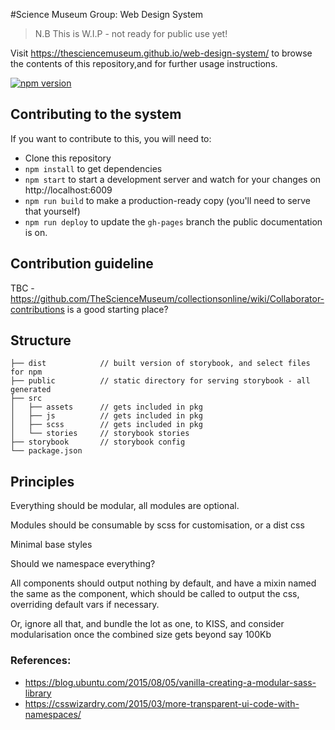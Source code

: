 #Science Museum Group: Web Design System

> N.B This is W.I.P - not ready for public use yet!

Visit https://thesciencemuseum.github.io/web-design-system/ to browse the contents of this repository,and for further usage instructions.

[![npm version](https://badge.fury.io/js/smg-web-design-system.svg)](https://badge.fury.io/js/smg-web-design-system)

## Contributing to the system

If you want to contribute to this, you will need to:

- Clone this repository
- `npm install` to get dependencies
- `npm start` to start a development server and watch for your changes on http://localhost:6009
- `npm run build` to make a production-ready copy (you'll need to serve that yourself)
- `npm run deploy` to update the `gh-pages` branch the public documentation is on.

## Contribution guideline

TBC - https://github.com/TheScienceMuseum/collectionsonline/wiki/Collaborator-contributions is a good starting place?

## Structure

```
├── dist            // built version of storybook, and select files for npm
├── public          // static directory for serving storybook - all generated
├── src             
│   ├── assets      // gets included in pkg
│   ├── js          // gets included in pkg
│   ├── scss        // gets included in pkg
│   └── stories     // storybook stories   
├── storybook       // storybook config
└── package.json
```

## Principles

Everything should be modular, all modules are optional.

Modules should be consumable by scss for customisation, or a dist css

Minimal base styles

Should we namespace everything?

All components should output nothing by default, and have a mixin named the same as the component, which should be called to output the css, overriding default vars if necessary.

Or, ignore all that, and bundle the lot as one, to KISS, and consider modularisation once the combined size gets beyond say 100Kb

### References:

- https://blog.ubuntu.com/2015/08/05/vanilla-creating-a-modular-sass-library
- https://csswizardry.com/2015/03/more-transparent-ui-code-with-namespaces/
